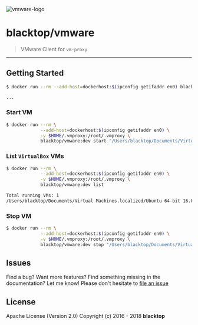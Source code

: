 ![vmware-logo](https://github.com/blacktop/vm-proxy/raw/master/docs/vmware-logo.png)

# blacktop/vmware

> VMware Client for `vm-proxy`

---

## Getting Started

```sh
$ docker run --rm --add-host=dockerhost:$(ipconfig getifaddr en0) blacktop/vmware vmrun start "/Users/blacktop/Documents/Virtual Machines.localized/Ubuntu 64-bit 16.04.vmwarevm/Ubuntu 64-bit 16.04.vmx"

...
```

### Start VM

```sh
$ docker run --rm \
             --add-host=dockerhost:$(ipconfig getifaddr en0) \
             -v $HOME/.vmproxy:/root/.vmproxy \
             blacktop/vmware:dev start "/Users/blacktop/Documents/Virtual Machines.localized/Ubuntu 64-bit 16.04.vmwarevm/Ubuntu 64-bit 16.04.vmx"
```

### List `VirtualBox` VMs

```sh
$ docker run --rm \
             --add-host=dockerhost:$(ipconfig getifaddr en0) \
             -v $HOME/.vmproxy:/root/.vmproxy \
             blacktop/vmware:dev list
```

```sh
Total running VMs: 1
/Users/blacktop/Documents/Virtual Machines.localized/Ubuntu 64-bit 16.04.vmwarevm/Ubuntu 64-bit 16.04.vmx
```

### Stop VM

```sh
$ docker run --rm \
             --add-host=dockerhost:$(ipconfig getifaddr en0) \
             -v $HOME/.vmproxy:/root/.vmproxy \
             blacktop/vmware:dev stop "/Users/blacktop/Documents/Virtual Machines.localized/Ubuntu 64-bit 16.04.vmwarevm/Ubuntu 64-bit 16.04.vmx"
```

## Issues

Find a bug? Want more features? Find something missing in the documentation? Let me know! Please don't hesitate to [file an issue](https://github.com/blacktop/vm-proxy/issues/new)

## License

Apache License (Version 2.0) Copyright (c) 2016 - 2018 **blacktop**
